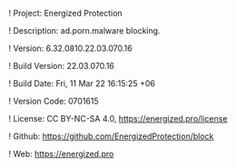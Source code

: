 ! Project: Energized Protection

! Description: ad.porn.malware blocking.

! Version: 6.32.0810.22.03.070.16

! Build Version: 22.03.070.16

! Build Date: Fri, 11 Mar 22 16:15:25 +06

! Version Code: 0701615

! License: CC BY-NC-SA 4.0, https://energized.pro/license

! Github: https://github.com/EnergizedProtection/block

! Web: https://energized.pro
